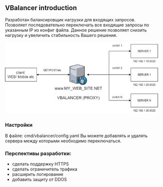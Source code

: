 ## VBalancer introduction

Разработан балансировщик нагрузки для входящих запросов. Позволяет последовательно переключать все входящие запросы
по указанным IP из конфиг файла. Данное решение позволяет снизить нагрузку и увеличить стабильность Вашего решения. 

![Diagram](images/vbalancer.png)

### Настройки

В файле: cmd/vbalancer/config.yaml Вы можете добавлять и удалять сервера между которыми необходимо
переключаться.  

### Перспективы разработки:
- сделать поддержку HTTPS
- сделать ограничитель трафика
- расширить логирование
- добавить защиту от DDOS 
